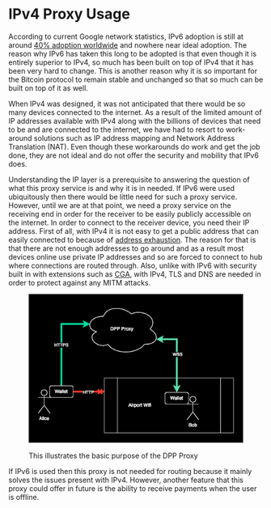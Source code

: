 # IPv4 Proxy Usage

According to current Google network statistics, IPv6 adoption is still at around [40% adoption worldwide](https://www.google.com/intl/en/ipv6/statistics.html) and nowhere near ideal adoption. The reason why IPv6 has taken this long to be adopted is that even though it is entirely superior to IPv4, so much has been built on top of IPv4 that it has been very hard to change. This is another reason why it is so important for the Bitcoin protocol to remain stable and unchanged so that so much can be built on top of it as well.

When IPv4 was designed, it was not anticipated that there would be so many devices connected to the internet. As a result of the limited amount of IP addresses available with IPv4 along with the billions of devices that need to be and are connected to the internet, we have had to resort to work-around solutions such as IP address mapping and Network Address Translation (NAT). Even though these workarounds do work and get the job done, they are not ideal and do not offer the security and mobility that IPv6 does.

Understanding the IP layer is a prerequisite to answering the question of what this proxy service is and why it is in needed. If IPv6 were used ubiquitously then there would be little need for such a proxy service. However, until we are at that point, we need a proxy service on the receiving end in order for the receiver to be easily publicly accessible on the internet. In order to connect to the receiver device, you need their IP address. First of all, with IPv4 it is not easy to get a public address that can easily connected to because of [address exhaustion](https://en.wikipedia.org/wiki/IPv4\_address\_exhaustion). The reason for that is that there are not enough addresses to go around and as a result most devices online use private IP addresses and so are forced to connect to hub where connections are routed through. Also, unlike with IPv6 with security built in with extensions such as [CGA](https://en.wikipedia.org/wiki/Cryptographically\_Generated\_Address), with IPv4, TLS and DNS are needed in order to protect against any MITM attacks.

<figure><img src="../.gitbook/assets/DPP proxy.drawio (1).png" alt=""><figcaption><p>This illustrates the basic purpose of the DPP Proxy</p></figcaption></figure>

If IPv6 is used then this proxy is not needed for routing because it mainly solves the issues present with IPv4. However, another feature that this proxy could offer in future is the ability to receive payments when the user is offline.
